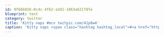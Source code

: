 ```yaml
---
id: 9f66b026-0c4c-4fb2-a3d1-1863a621f8fe
blueprint: text
category: twitter
title: 'Kitty naps #mcv twitpic.com/41p8w4'
caption: 'Kitty naps <span class="hashtag hashtag_local">#<a href="http://tweettemp.darylchymko.ca/?tag=mcv">mcv</a> <a href="http://twitpic.com/41p8w4" title="http://twitpic.com/41p8w4" class="link link_untco">twitpic.com/41p8w4</a>'
---
```

